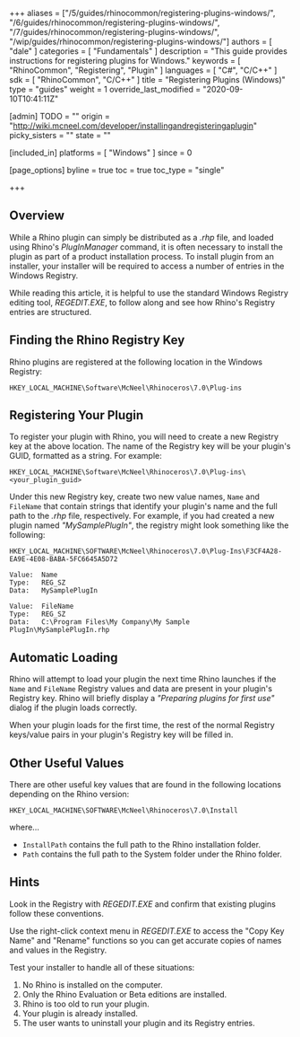 +++
aliases = ["/5/guides/rhinocommon/registering-plugins-windows/", "/6/guides/rhinocommon/registering-plugins-windows/", "/7/guides/rhinocommon/registering-plugins-windows/", "/wip/guides/rhinocommon/registering-plugins-windows/"]
authors = [ "dale" ]
categories = [ "Fundamentals" ]
description = "This guide provides instructions for registering plugins for Windows."
keywords = [ "RhinoCommon", "Registering", "Plugin" ]
languages = [ "C#", "C/C++" ]
sdk = [ "RhinoCommon", "C/C++" ]
title = "Registering Plugins (Windows)"
type = "guides"
weight = 1
override_last_modified = "2020-09-10T10:41:11Z"

[admin]
TODO = ""
origin = "http://wiki.mcneel.com/developer/installingandregisteringaplugin"
picky_sisters = ""
state = ""

[included_in]
platforms = [ "Windows" ]
since = 0

[page_options]
byline = true
toc = true
toc_type = "single"

+++


## Overview

While a Rhino plugin can simply be distributed as a *.rhp* file, and loaded using Rhino's *PlugInManager* command, it is often necessary to install the plugin as part of a product installation process.  To install plugin from an installer, your installer will be required to access a number of entries in the Windows Registry.

While reading this article, it is helpful to use the standard Windows Registry editing tool, *REGEDIT.EXE*, to follow along and see how Rhino's Registry entries are structured.

## Finding the Rhino Registry Key

Rhino plugins are registered at the following location in the Windows Registry:

`HKEY_LOCAL_MACHINE\Software\McNeel\Rhinoceros\7.0\Plug-ins`

## Registering Your Plugin

To register your plugin with Rhino, you will need to create a new Registry key at the above location.  The name of the Registry key will be your plugin's GUID, formatted as a string.  For example:

`HKEY_LOCAL_MACHINE\Software\McNeel\Rhinoceros\7.0\Plug-ins\<your_plugin_guid>`

Under this new Registry key, create two new value names, ```Name``` and ```FileName``` that contain strings that identify your plugin's name and the full path to the *.rhp* file, respectively.  For example, if you had created a new plugin named *"MySamplePlugIn"*, the registry might look something like the following:

```
HKEY_LOCAL_MACHINE\SOFTWARE\McNeel\Rhinoceros\7.0\Plug-Ins\F3CF4A28-EA9E-4E08-BABA-5FC6645A5D72

Value:  Name
Type:   REG_SZ
Data:   MySamplePlugIn

Value:  FileName
Type:   REG_SZ
Data:   C:\Program Files\My Company\My Sample PlugIn\MySamplePlugIn.rhp
```

## Automatic Loading

Rhino will attempt to load your plugin the next time Rhino launches if the ```Name``` and ```FileName``` Registry values and data are present in your plugin's Registry key.  Rhino will briefly display a *"Preparing plugins for first use"* dialog if the plugin loads correctly.

When your plugin loads for the first time, the rest of the normal Registry keys/value pairs in your plugin's Registry key will be filled in.

## Other Useful Values

There are other useful key values that are found in the following locations depending on the Rhino version:

`HKEY_LOCAL_MACHINE\SOFTWARE\McNeel\Rhinoceros\7.0\Install`

where...

- ```InstallPath``` contains the full path to the Rhino installation folder.
- ```Path``` contains the full path to the System folder under the Rhino folder.

## Hints

Look in the Registry with *REGEDIT.EXE* and confirm that existing plugins follow these conventions.

Use the right-click context menu in *REGEDIT.EXE* to access the "Copy Key Name" and "Rename" functions so you can get accurate copies of names and values in the Registry.

Test your installer to handle all of these situations:

1. No Rhino is installed on the computer.
2. Only the Rhino Evaluation or Beta editions are installed.
3. Rhino is too old to run your plugin.
4. Your plugin is already installed.
5. The user wants to uninstall your plugin and its Registry entries.
